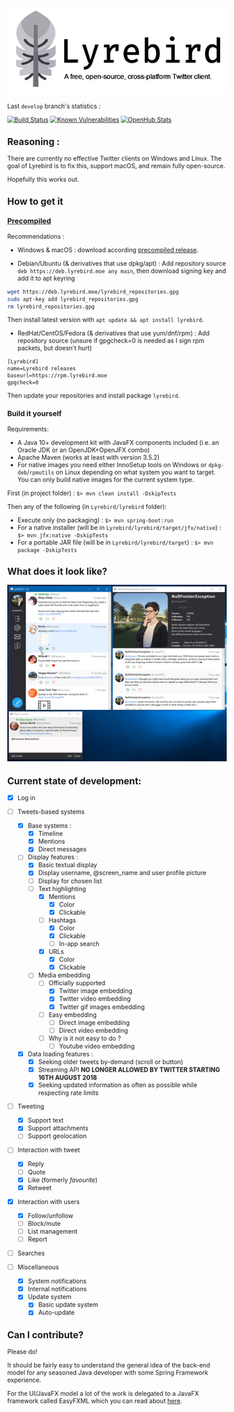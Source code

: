 ![Promo logo](docs/img/promo-logo-png.png)

Last `develop` branch's statistics :

[![Build Status](https://jenkins.tristan.moe/job/Lyrebird/job/master/badge/icon)](https://jenkins.tristan.moe/job/Lyrebird/job/master)
[![Known Vulnerabilities](https://snyk.io/test/github/tristan971/lyrebird/badge.svg?targetFile=pom.xml)](https://snyk.io/test/github/tristan971/lyrebird?targetFile=pom.xml)
[![OpenHub Stats](https://www.openhub.net/p/Lyrebird-twitter/widgets/project_thin_badge?format=gif)](https://www.openhub.net/p/Lyrebird-twitter/)

## Reasoning :
There are currently no effective Twitter clients on Windows and Linux.
The goal of Lyrebird is to fix this, support macOS, and remain fully open-source.

Hopefully this works out.


## How to get it

### [Precompiled](https://github.com/Tristan971/Lyrebird/releases)
Recommendations :

- Windows & macOS : download according [precompiled release](https://github.com/Tristan971/Lyrebird/releases).

- Debian/Ubuntu (& derivatives that use dpkg/apt) :
Add repository source `deb https://deb.lyrebird.moe any main`, then download signing key and add it to apt keyring
```bash
wget https://deb.lyrebird.moe/lyrebird_repositories.gpg
sudo apt-key add lyrebird_repositories.gpg
rm lyrebird_repositories.gpg
```
Then install latest version with `apt update && apt install lyrebird`.

- RedHat/CentOS/Fedora (& derivatives that use yum/dnf/rpm) :
Add repository source (unsure if gpgcheck=0 is needed as I sign rpm packets, but doesn't hurt)
```
[Lyrebird]
name=Lyrebird releases
baseurl=https://rpm.lyrebird.moe
gpgcheck=0
```
Then update your repositories and install package `lyrebird`.

### Build it yourself

Requirements:
- A Java 10+ development kit with JavaFX components included (i.e. an Oracle JDK or an OpenJDK+OpenJFX combo)
- Apache Maven (works at least with version 3.5.2)
- For native images you need either InnoSetup tools on Windows or ``dpkg-deb``/``rpmutils`` on Linux depending on
what system you want to target. You can only build native images for the current system type.

First (in project folder) : ``$> mvn clean install -DskipTests``

Then any of the following (in `Lyrebird/lyrebird` folder):
- Execute only (no packaging) : ``$> mvn spring-boot:run``
- For a native installer (will be in ``Lyrebird/lyrebird/target/jfx/native``) : ``$> mvn jfx:native -DskipTests``
- For a portable JAR file (will be in ``Lyrebird/lyrebird/target``) : ``$> mvn package -DskipTests``

## What does it look like?
[![Screenshot of current version](docs/img/screenshot.png)](docs/img/screenshot.png)

## Current state of development:

- [x] Log in 
- [ ] Tweets-based systems
    - [x] Base systems :
        - [x] Timeline
        - [x] Mentions
        - [x] Direct messages
    - [ ] Display features :
        - [x] Basic textual display
        - [x] Display username, @screen_name and user profile picture
        - [ ] Display for chosen list
        - [ ] Text highlighting
            - [x] Mentions
                - [x] Color
                - [x] Clickable
            - [ ] Hashtags
                - [x] Color
                - [x] Clickable
                - [ ] In-app search
            - [x] URLs
                - [x] Color
                - [x] Clickable
        - [ ] Media embedding
            - [ ] Officially supported
                - [x] Twitter image embedding
                - [x] Twitter video embedding
                - [x] Twitter gif images embedding
            - [ ] Easy embedding
                - [ ] Direct image embedding
                - [ ] Direct video embedding
            - [ ] Why is it not easy to do ?
                - [ ] Youtube video embedding
    - [x] Data loading features :
        - [x] Seeking older tweets by-demand (scroll or button)
        - [x] Streaming API  **NO LONGER ALLOWED BY TWITTER STARTING 16TH AUGUST 2018**
        - [x] Seeking updated information as often as possible while respecting rate limits

- [ ] Tweeting
    - [x] Support text
    - [x] Support attachments
    - [ ] Support geolocation
    
- [ ] Interaction with tweet
    - [x] Reply
    - [ ] Quote
    - [x] Like (formerly _favourite_)
    - [x] Retweet

- [x] Interaction with users
    - [x] Follow/unfollow
    - [ ] Block/mute
    - [ ] List management
    - [ ] Report

- [ ] Searches

- [ ] Miscellaneous
    - [x] System notifications
    - [x] Internal notifications
    - [x] Update system
        - [x] Basic update system
        - [x] Auto-update

## Can I contribute?
Please do!

It should be fairly easy to understand the general idea of the back-end model for any
seasoned Java developer with some Spring Framework experience.

For the UI/JavaFX model a lot of the work is delegated to a JavaFX framework called
EasyFXML which you can read about [here](https://github.com/Tristan971/EasyFXML).
